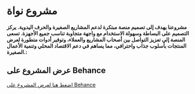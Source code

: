 # مشروع نواة

**مشروعنا يهدف إلى تصميم منصة مبتكرة لدعم المشاريع الصغيرة والحرف اليدوية. يركز التصميم على البساطة وسهولة الاستخدام مع واجهة متجاوبة تناسب جميع الأجهزة. تسعى المنصة إلى تعزيز التواصل بين أصحاب المشاريع والعملاء، وتوفير أدوات متطورة لعرض المنتجات بأسلوب جذاب واحترافي، مما يساهم في دعم الاقتصاد المحلي وتنمية الأعمال الصغيرة.:** 

## عرض المشروع على Behance
[اضغط هنا لعرض المشروع على Behance](https://www.behance.net/gallery/210605299/Nawah)
